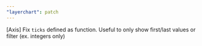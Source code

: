 ```yaml
---
"layerchart": patch
---
```


[Axis] Fix `ticks` defined as function. Useful to only show first/last values or filter (ex. integers only)
